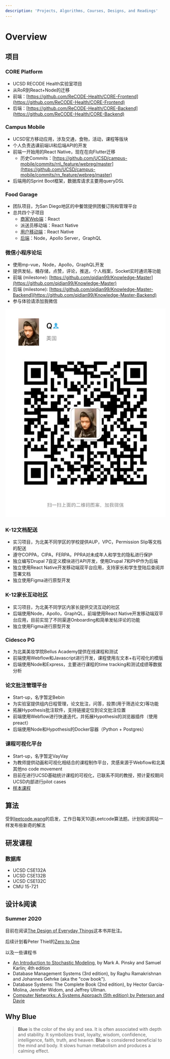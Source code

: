 ```yaml
---
description: 'Projects, Algorithms, Courses, Designs, and Readings'
---
```


# Overview

## 项目

### CORE Platform

* UCSD RECODE Health实验室项目
* 从RoR到React+Node的迁移
* 前端：[https://github.com/ReCODE-Health/CORE-Frontend](https://github.com/ReCODE-Health/CORE-Frontend)
* 后端：[https://github.com/ReCODE-Health/CORE-Backend](https://github.com/ReCODE-Health/CORE-Backend)

### Campus Mobile

* UCSD官方移动应用，涉及交通，食物，活动，课程等版块
* 个人负责选课前端UI和后端API的开发
* 前端一开始用的React Native，现在在向Flutter迁移
  * 历史Commits：[https://github.com/UCSD/campus-mobile/commits/rn\_feature/webreg/master](https://github.com/UCSD/campus-mobile/commits/rn_feature/webreg/master)
* 后端用的Sprint Boot框架，数据库请求主要用queryDSL

### Food Garage

* 团队项目，为San Diego地区的中餐馆提供团餐订购和管理平台
* 总共四个子项目
  * [商家Web端](https://github.com/jeffreyyu0602/client)：React
  * 派送员移动端：React Native
  * [用户移动端](https://github.com/jeffreyyu0602/mobile)：React Native
  * [后端](https://github.com/jeffreyyu0602/server)：Node，Apollo Server，GraphQL

### 微信小程序论坛

* 使用mp-vue，Node，Apollo，GraphQL开发
* 提供发帖，桶存储，点赞，评论，推送，个人档案，Socket实时通讯等功能
* 前端 \(milestone\): [https://github.com/qidian99/Knowledge-Master](https://github.com/qidian99/Knowledge-Master)
* 后端 \(milestone\): [https://github.com/qidian99/Knowledge-Master-Backend](https://github.com/qidian99/Knowledge-Master-Backend)
* 参与体验请添加我微信

![](.gitbook/assets/img_1624.jpg)

### K-12文档配送

* 实习项目，为北美不同学区的学校提供AUP，VPC，Permission Slip等文档的配送
* 遵守COPPA，CIPA，FERPA，PPRA对未成年人和学生的隐私进行保护
* 独立编写Drupal 7自定义模块进行API开发，使用Drupal 7和PHP作为后端
* 独立使用React Native开发移动端双平台应用，支持家长和学生登陆后查阅并签署文档
* 独立使用Figma进行原型开发

### K-12家长互动社区

* 实习项目，为北美不同学区内家长提供交流互动的社区
* 后端使用Node，Apollo，GraphQL，前端使用React Native开发移动端双平台应用，目前实现了不同渠道Onboarding和简单发帖评论的功能
* 独立使用Figma进行原型开发

### Cidesco PG

* 为北美美妆学院Bellus Academy提供在线课程和测试
* 前端使用Webflow和Javascript进行开发，课程使用左文本+右可视化的模版
* 后端使用Node和Express，主要进行课程的time tracking和测试成绩等数据分析

### 论文批注管理平台

* Start-up，名字暂定Bebin
* 为实验室提供组内日程管理，论文批注，问答，投票\(用于筛选论文\)等功能
* 拓展Hypothesis批注软件，支持链接定位到论文批注位置
* 前端使用Webflow进行快速迭代，并拓展Hypothesis的浏览器插件（使用preact）
* 后端使用Node和Hypothesis的Docker容器（Python + Postgres）

### 课程可视化平台

* Start-up，名字暂定VayVay
* 为教师提供动画和可视化相结合的课程制作平台，灵感来源于Webflow和北美其他no code movement
* 目前在进行UCSD基础统计课程的可视化，已联系不同的教授，预计夏校期间UCSD内部进行pilot cases
* [样本课程](https://vayvay.us/)

## 算法

受到[leetcode.wang](https://leetcode.wang/)的启发，工作日每天10道Leetcode算法题。计划和该网站一样发布些新奇的解法

## 研发课程

### 数据库

* UCSD CSE132A
* UCSD CSE132B
* UCSD CSE132C
* CMU 15-721

## 设计&阅读

### Summer 2020

目前在阅读[The Design of Everyday Things](https://en.wikipedia.org/wiki/The_Design_of_Everyday_Things)这本书并批注。

后续计划看Peter Thiel的[Zero to One](https://en.wikipedia.org/wiki/Zero_to_One)

以及一些课程书

* [An Introduction to Stochastic Modeling](https://roger.ucsd.edu/search~S9?/aPinsky%2C+Mark+A.%2C+1940-+author/apinsky+mark+a+1940+author/-3%2C-1%2C0%2CE/frameset&FF=apinsky+mark+a+1940+author&1%2C1%2C), by Mark A. Pinsky and Samuel Karlin; 4th edition
* Database Management Systems \(3rd edition\), by Raghu Ramakrishnan and Johannes Gehrke \(aka the "cow book"\).
* Database Systems: The Complete Book \(2nd edition\), by Hector Garcia-Molina, Jennifer Widom, and Jeffrey Ullman.
* [Computer Networks: A Systems Approach \(5th edition\) by Peterson and Davie](http://www.sciencedirect.com/science/book/9780123850591)

## **Why Blue**

> **Blue** is the color of the sky and sea. It is often associated with depth and stability. It symbolizes trust, loyalty, wisdom, confidence, intelligence, faith, truth, and heaven. **Blue** is considered beneficial to the mind and body. It slows human metabolism and produces a calming effect.

